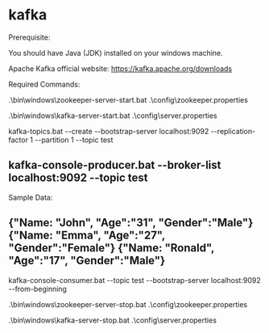 # kafka
Prerequisite:

You should have Java (JDK) installed on your windows machine.

Apache Kafka official website: https://kafka.apache.org/downloads
 
Required Commands:

.\bin\windows\zookeeper-server-start.bat .\config\zookeeper.properties

.\bin\windows\kafka-server-start.bat .\config\server.properties

kafka-topics.bat --create --bootstrap-server localhost:9092 --replication-factor 1 --partition 1 --topic test

kafka-console-producer.bat --broker-list localhost:9092 --topic test
-------------------------------------------------------------------------------------------------------
Sample Data:

{"Name: "John", "Age":"31", "Gender":"Male"}
{"Name: "Emma", "Age":"27", "Gender":"Female"}
{"Name: "Ronald", "Age":"17", "Gender":"Male"}
---------------------------------------------------------------------------------------------------------

kafka-console-consumer.bat --topic test --bootstrap-server localhost:9092 --from-beginning

.\bin\windows\zookeeper-server-stop.bat .\config\zookeeper.properties

.\bin\windows\kafka-server-stop.bat .\config\server.properties
